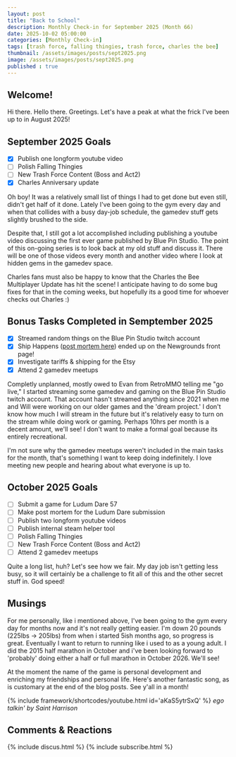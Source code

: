 ```yaml
---
layout: post
title: "Back to School"
description: Monthly Check-in for September 2025 (Month 66)
date: 2025-10-02 05:00:00
categories: [Monthly Check-in]
tags: [trash force, falling thingies, trash force, charles the bee]
thumbnail: /assets/images/posts/sept2025.png
image: /assets/images/posts/sept2025.png
published : true
---
```


## Welcome!
Hi there. Hello there. Greetings. Let's have a peak at what the frick I've been up to in August 2025!


## September 2025 Goals 
  - [x] Publish one longform youtube video 
  - [ ] Polish Falling Thingies 
  - [ ] New Trash Force Content (Boss and Act2)
  - [x] Charles Anniversary update

Oh boy! It was a relatively small list of things I had to get done but even still, didn't get half of it done. Lately I've been going to the gym every day and when that collides with a busy day-job schedule, the gamedev stuff gets slightly brushed to the side. 

Despite that, I still got a lot accomplished including publishing a youtube video discussing the first ever game published by Blue Pin Studio. The point of this on-going series is to look back at my old stuff and discuss it. There will be one of those videos every month and another video where I look at hidden gems in the gamedev space. 

Charles fans must also be happy to know that the Charles the Bee Multiplayer Update has hit the scene! I anticipate having to do some bug fixes for that in the coming weeks, but hopefully its a good time for whoever checks out Charles :)

## Bonus Tasks Completed in Semptember 2025
  - [x] Streamed random things on the Blue Pin Studio twitch account
  - [x] Ship Happens ([post mortem here](/blog/2025-08-25-Ship-Happens-Post-Mortem/)) ended up on the Newgrounds front page!
  - [x] Investigate tariffs & shipping for the Etsy
  - [x] Attend 2 gamedev meetups

Completly unplanned, mostly owed to Evan from RetroMMO telling me "go live," I started streaming some gamedev and gaming on the Blue Pin Studio twitch account. That account hasn't streamed anything since 2021 when me and Will were working on our older games and the 'dream project.' I don't know how much I will stream in the future but it's relatively easy to turn on the stream while doing work or gaming. Perhaps 10hrs per month is a decent amount, we'll see! I don't want to make a formal goal because its entirely recreational.

I'm not sure why the gamedev meetups weren't included in the main tasks for the month, that's something I want to keep doing indefinitely. I love meeting new people and hearing about what everyone is up to.


## October 2025 Goals 
  - [ ] Submit a game for Ludum Dare 57
  - [ ] Make post mortem for the Ludum Dare submission
  - [ ] Publish two longform youtube videos
  - [ ] Publish internal steam helper tool
  - [ ] Polish Falling Thingies 
  - [ ] New Trash Force Content (Boss and Act2)
  - [ ] Attend 2 gamedev meetups

Quite a long list, huh? Let's see how we fair. My day job isn't getting less busy, so it will certainly be a challenge to fit all of this and the other secret stuff in. God speed!


## Musings
For me personally, like i mentioned above, I've been going to the gym every day for months now and it's not really getting easier. I'm down 20 pounds (225lbs -> 205lbs) from when i started 5ish months ago, so progress is great. Eventually I want to return to running like i used to as a young adult. I did the 2015 half marathon in October and i've been looking forward to 'probably' doing either a half or full marathon in October 2026. We'll see! 

At the moment the name of the game is personal development and enriching my friendships and personal life. Here's another fantastic song, as is customary at the end of the blog posts. See y'all in a month!

{% include framework/shortcodes/youtube.html id='aKaS5ytrSxQ' %}
_ego talkin' by Saint Harrison_

## Comments & Reactions

{% include discus.html %}
{% include subscribe.html %}